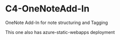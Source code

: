 # C4-OneNoteAdd-In
OneNote Add-In for note structuring and Tagging

This one also has azure-static-webapps deployment 

